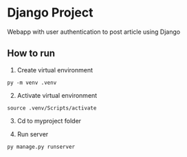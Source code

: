 # Django Project

Webapp with user authentication to post article using Django

## How to run 

1. Create virtual environment
```
py -m venv .venv
```

2. Activate virtual environment 
```
source .venv/Scripts/activate
```
3. Cd to myproject folder

4. Run server
```
py manage.py runserver
```